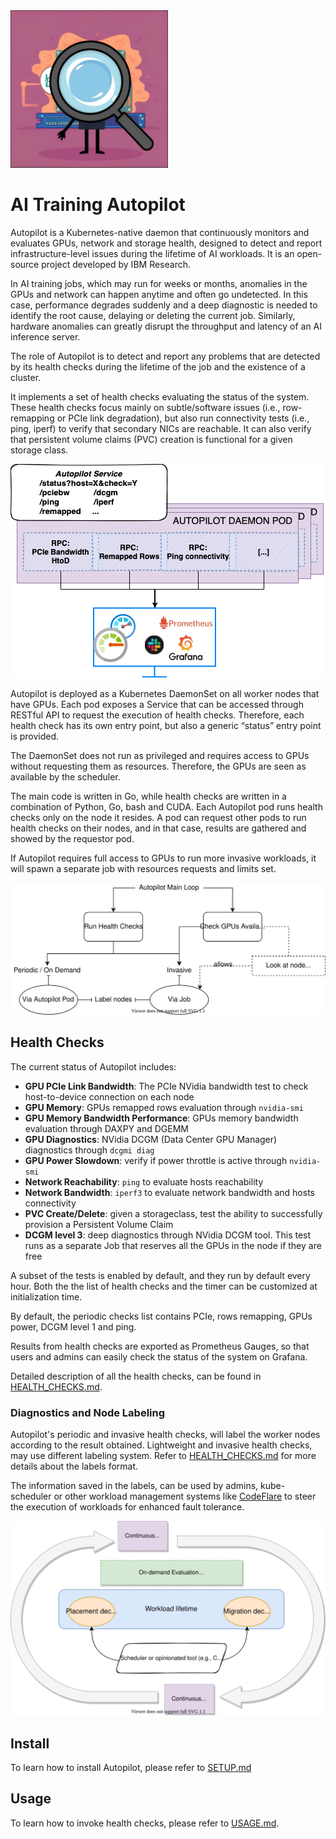 <!-- ![Autopilot Logo](figures/autopilot-logo.png) -->
<img src="figures/autopilot-logo.png" width="50%" height="50%">

# AI Training Autopilot

Autopilot is a Kubernetes-native daemon that continuously monitors and evaluates GPUs, network and storage health, designed to detect and report infrastructure-level issues during the lifetime of AI workloads. It is an open-source project developed by IBM Research.

In AI training jobs, which may run for weeks or months, anomalies in the GPUs and network can happen anytime and often go undetected. In this case, performance degrades suddenly and a deep diagnostic is needed to identify the root cause, delaying or deleting the current job. Similarly, hardware anomalies can greatly disrupt the throughput and latency of an AI inference server.

The role of Autopilot is to detect and report any problems that are detected by its health checks during the lifetime of the job and the existence of a cluster.

It implements a set of health checks evaluating the status of the system. These health checks focus mainly on subtle/software issues (i.e., row-remapping or PCIe link degradation), but also run connectivity tests (i.e., ping, iperf) to verify that secondary NICs are reachable. It can also verify that persistent volume claims (PVC) creation is functional for a given storage class.

![image](figures/autopilot-daemon-pod.png)

Autopilot is deployed as a Kubernetes DaemonSet on all worker nodes that have GPUs. Each pod exposes a Service that can be accessed through RESTful API to request the execution of health checks. Therefore, each health check has its own entry point, but also a generic “status” entry point is provided.

The DaemonSet does not run as privileged and requires access to GPUs without requesting them as resources. Therefore, the GPUs are seen as available by the scheduler.

The main code is written in Go, while health checks are written in a combination of Python, Go, bash and CUDA. Each Autopilot pod runs health checks only on the node it resides. A pod can request other pods to run health checks on their nodes, and in that case, results are gathered and showed by the requestor pod.

If Autopilot requires full access to GPUs to run more invasive workloads, it will spawn a separate job with resources requests and limits set.

![image](figures/autopilot-main-loop.svg)

## Health Checks

The current status of Autopilot includes:

- **GPU PCIe Link Bandwidth**: The PCIe NVidia bandwidth test to check host-to-device connection on each node
- **GPU Memory**: GPUs remapped rows evaluation through `nvidia-smi`
- **GPU Memory Bandwidth Performance**: GPUs memory bandwidth evaluation through DAXPY and DGEMM
- **GPU Diagnostics**: NVidia DCGM (Data Center GPU Manager) diagnostics through `dcgmi diag`
- **GPU Power Slowdown**: verify if power throttle is active through `nvidia-smi`
- **Network Reachability**: `ping` to evaluate hosts reachability
- **Network Bandwidth**: `iperf3` to evaluate network bandwidth and hosts connectivity
- **PVC Create/Delete**: given a storageclass, test the ability to successfully provision a Persistent Volume Claim
- **DCGM level 3**: deep diagnostics through NVidia DCGM tool. This test runs as a separate Job that reserves all the GPUs in the node if they are free

A subset of the tests is enabled by default, and they run by default every hour. Both the the list of health checks and the timer can be customized at initialization time.

By default, the periodic checks list contains PCIe, rows remapping, GPUs power, DCGM level 1 and ping.

Results from health checks are exported as Prometheus Gauges, so that users and admins can easily check the status of the system on Grafana.

Detailed description of all the health checks, can be found in [HEALTH_CHECKS.md](HEALTH_CHECKS.md).

### Diagnostics and Node Labeling

Autopilot's periodic and invasive health checks, will label the worker nodes according to the result obtained.
Lightweight and invasive health checks, may use different labeling system. Refer to [HEALTH_CHECKS.md](HEALTH_CHECKS.md) for more details about the labels format.

The information saved in the labels, can be used by admins, kube-scheduler or other workload management systems like [CodeFlare](https://project-codeflare.github.io/appwrapper/arch-fault-tolerance/) to steer the execution of workloads for enhanced fault tolerance.

![image](figures/big-picture.svg)

## Install

To learn how to install Autopilot, please refer to [SETUP.md](SETUP.md)

## Usage

To learn how to invoke health checks, please refer to [USAGE.md](USAGE.md).
